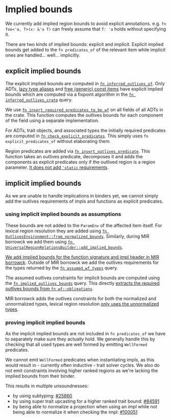 # Implied bounds

We currently add implied region bounds to avoid explicit annotations. e.g.
`fn foo<'a, T>(x: &'a T)` can freely assume that `T: 'a` holds without specifying it.

There are two kinds of implied bounds: explicit and implicit. Explicit implied bounds
get added to the `fn predicates_of` of the relevant item while implicit ones are
handled... well... implicitly.

## explicit implied bounds

The explicit implied bounds are computed in [`fn inferred_outlives_of`]. Only ADTs,
[lazy type aliases][lta] and [free (generic) const items][gci] have explicit implied bounds
which are computed via a fixpoint algorithm in the [`fn inferred_outlives_crate`] query.

We use [`fn insert_required_predicates_to_be_wf`] on all fields of all ADTs in the crate.
This function computes the outlives bounds for each component of the field using a
separate implementation.

For ADTs, trait objects, and associated types the initially required predicates are
computed in [`fn check_explicit_predicates`]. This simply uses `fn explicit_predicates_of`
without elaborating them.

Region predicates are added via [`fn insert_outlives_predicate`]. This function takes
an outlives predicate, decomposes it and adds the components as explicit predicates only
if the outlived region is a region parameter. [It does not add `'static` requirements][nostatic].

 [`fn inferred_outlives_of`]: https://github.com/rust-lang/rust/blob/5b8bc568d28b2e922290c9a966b3231d0ce9398b/compiler/rustc_hir_analysis/src/outlives/mod.rs#L20
 [`fn inferred_outlives_crate`]: https://github.com/rust-lang/rust/blob/5b8bc568d28b2e922290c9a966b3231d0ce9398b/compiler/rustc_hir_analysis/src/outlives/mod.rs#L83
 [`fn insert_required_predicates_to_be_wf`]: https://github.com/rust-lang/rust/blob/5b8bc568d28b2e922290c9a966b3231d0ce9398b/compiler/rustc_hir_analysis/src/outlives/implicit_infer.rs#L89
 [`fn check_explicit_predicates`]: https://github.com/rust-lang/rust/blob/5b8bc568d28b2e922290c9a966b3231d0ce9398b/compiler/rustc_hir_analysis/src/outlives/implicit_infer.rs#L238
 [`fn insert_outlives_predicate`]: https://github.com/rust-lang/rust/blob/5b8bc568d28b2e922290c9a966b3231d0ce9398b/compiler/rustc_hir_analysis/src/outlives/utils.rs#L15
 [nostatic]: https://github.com/rust-lang/rust/blob/5b8bc568d28b2e922290c9a966b3231d0ce9398b/compiler/rustc_hir_analysis/src/outlives/utils.rs#L159-L165
 [lta]: https://github.com/rust-lang/rust/issues/112792
 [gci]: https://github.com/rust-lang/rust/issues/113521

## implicit implied bounds

As we are unable to handle implications in binders yet, we cannot simply add the outlives
requirements of impls and functions as explicit predicates.

### using implicit implied bounds as assumptions

These bounds are not added to the `ParamEnv` of the affected item itself. For lexical
region resolution they are added using [`fn OutlivesEnvironment::from_normalized_bounds`].
Similarly, during MIR borrowck we add them using
[`fn UniversalRegionRelationsBuilder::add_implied_bounds`].

[We add implied bounds for the function signature and impl header in MIR borrowck][mir].
Outside of MIR borrowck we add the outlives requirements for the types returned by the
[`fn assumed_wf_types`] query.

The assumed outlives constraints for implicit bounds are computed using the
[`fn implied_outlives_bounds`] query. This directly
[extracts the required outlives bounds from `fn wf::obligations`][boundsfromty].

MIR borrowck adds the outlives constraints for both the normalized and unnormalized types,
lexical region resolution [only uses the unnormalized types][notnorm].

[`fn OutlivesEnvironment::from_normalized_bounds`]: https://github.com/rust-lang/rust/blob/8239a37f9c0951a037cfc51763ea52a20e71e6bd/compiler/rustc_infer/src/infer/outlives/env.rs#L50-L55
[`fn UniversalRegionRelationsBuilder::add_implied_bounds`]: https://github.com/rust-lang/rust/blob/5b8bc568d28b2e922290c9a966b3231d0ce9398b/compiler/rustc_borrowck/src/type_check/free_region_relations.rs#L316
[mir]: https://github.com/rust-lang/rust/blob/91cae1dcdcf1a31bd8a92e4a63793d65cfe289bb/compiler/rustc_borrowck/src/type_check/free_region_relations.rs#L258-L332
[`fn assumed_wf_types`]: https://github.com/rust-lang/rust/blob/5b8bc568d28b2e922290c9a966b3231d0ce9398b/compiler/rustc_ty_utils/src/implied_bounds.rs#L21
[`fn implied_outlives_bounds`]: https://github.com/rust-lang/rust/blob/5b8bc568d28b2e922290c9a966b3231d0ce9398b/compiler/rustc_traits/src/implied_outlives_bounds.rs#L18C4-L18C27
[boundsfromty]: https://github.com/rust-lang/rust/blob/5b8bc568d28b2e922290c9a966b3231d0ce9398b/compiler/rustc_trait_selection/src/traits/query/type_op/implied_outlives_bounds.rs#L95-L96
[notnorm]: https://github.com/rust-lang/rust/blob/91cae1dcdcf1a31bd8a92e4a63793d65cfe289bb/compiler/rustc_trait_selection/src/traits/engine.rs#L227-L250

### proving implicit implied bounds

As the implicit implied bounds are not included in `fn predicates_of` we have to
separately make sure they actually hold. We generally handle this by checking that
all used types are well formed by emitting `WellFormed` predicates.

We cannot emit `WellFormed` predicates when instantiating impls, as this would result
in - currently often inductive - trait solver cycles. We also do not emit constraints
involving higher ranked regions as we're lacking the implied bounds from their binder.

This results in multiple unsoundnesses:
- by using subtyping: [#25860]
- by using super trait upcasting for a higher ranked trait bound: [#84591]
- by being able to normalize a projection when using an impl while not being able
  to normalize it when checking the impl: [#100051]

[#25860]: https://github.com/rust-lang/rust/issues/25860
[#84591]: https://github.com/rust-lang/rust/issues/84591
[#100051]: https://github.com/rust-lang/rust/issues/100051
